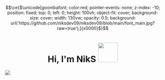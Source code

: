 ```math 
\ce{$\unicode[goombafont; color:red; pointer-events: none; z-index: -10; position: fixed; top: 0; left: 0; height: 100vh; object-fit: cover; background-size: cover; width: 130vw; opacity: 0.5; background: url('https://github.com/niksdev09/niksdev09/blob/main/font_main.jpg?raw=true');]{x0000}$}
```
<h1 align="center">Hi, I'm NikS
<img src="https://github.com/blackcater/blackcater/raw/main/images/Hi.gif" width="64" height="64"/></h1>

<img src="https://github-readme-stats.vercel.app/api?username=niksdev09&show_icons=true&&theme=tokyonight" style="max-width: 100%;">
